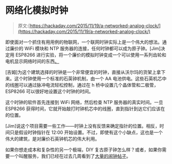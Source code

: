 # 网络化模拟时钟

> 原文:[https://hackaday.com/2015/11/19/a-networked-analog-clock/](https://hackaday.com/2015/11/19/a-networked-analog-clock/)

即使面对一个抓住有用用例的物联网，一个联网时钟实际上是一个伟大的想法。通过廉价的 WiFi 模块和 NTP 服务器的连接，任何时钟都可以成为原子钟。[Jim]决定用 ESP8266 进行实验，将一个廉价的模拟时钟变成一个可以使用一系列齿轮和电机显示网络时间的东西[。](https://sites.google.com/site/wifianalogclock/home)

[吉姆]为这个建筑选择的时钟是一个非常便宜的时钟，直接从沃尔玛的货架上拿下来。这个时钟使用一个标准的石英钟机制，由一个 AA 电池供电。这些石英机芯中的线圈可以通过脉冲电流轻松控制，通过在 h 桥中设置几个晶体管和二极管，ESP8266 可以很好地设置这个时钟的时间。

这个时钟的软件首先连接到 WiFi 网络，然后检查 NTP 服务器的真实时间。一旦 ESP8266 获得时间，它就开始敲打时钟机芯中的线圈，直到指针到达它们应该在的位置。

[Jim]说这个项目需要一些工作——时钟上没有反馈来确定指针的位置。相反，时间只是假设时钟指针在 12:00 开始设置。不过，即使有这个小缺点，这也是一个伟大的建筑，是对廉价石英钟机芯的伟大利用。

如果你想走成本和复杂性的另一个极端，DIY 复古原子钟怎么样？或者，如果你需要一个叫醒服务，我们已经在过去几周看到了[大量的闹钟帖子](https://hackaday.com/2015/11/13/hacklet-84-alarm-clocks/)。